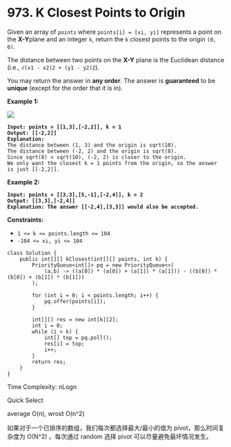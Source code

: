 # 973. K Closest Points to Origin

Given an array of `points` where `points[i] = [xi, yi]` represents a point on the **X-Y**plane and an integer `k`, return the `k` closest points to the origin `(0, 0)`.

The distance between two points on the **X-Y** plane is the Euclidean distance (i.e., `√(x1 - x2)2 + (y1 - y2)2`).

You may return the answer in **any order**. The answer is **guaranteed** to be **unique** (except for the order that it is in).

&#x20;

**Example 1:**

![](https://assets.leetcode.com/uploads/2021/03/03/closestplane1.jpg)

<pre><code><strong>Input: points = [[1,3],[-2,2]], k = 1
</strong><strong>Output: [[-2,2]]
</strong><strong>Explanation:
</strong>The distance between (1, 3) and the origin is sqrt(10).
The distance between (-2, 2) and the origin is sqrt(8).
Since sqrt(8) &#x3C; sqrt(10), (-2, 2) is closer to the origin.
We only want the closest k = 1 points from the origin, so the answer is just [[-2,2]].
</code></pre>

**Example 2:**

<pre><code><strong>Input: points = [[3,3],[5,-1],[-2,4]], k = 2
</strong><strong>Output: [[3,3],[-2,4]]
</strong><strong>Explanation: The answer [[-2,4],[3,3]] would also be accepted.
</strong></code></pre>

&#x20;

**Constraints:**

* `1 <= k <= points.length <= 104`
* `-104 <= xi, yi <= 104`

```
class Solution {
    public int[][] kClosest(int[][] points, int k) {
        PriorityQueue<int[]> pq = new PriorityQueue<>(
            (a,b) -> ((a[0]) * (a[0]) + (a[1]) * (a[1])) - ((b[0]) * (b[0]) + (b[1]) * (b[1]))
        );
        
        for (int i = 0; i < points.length; i++) {
            pq.offer(points[i]);
        }

        int[][] res = new int[k][2];
        int i = 0; 
        while (i < k) {
            int[] top = pq.poll();
            res[i] = top;
            i++;
        }
        return res;
    }
}
```

Time Complexity: nLogn



Quick Select

average O(n), wrost O(n^2)

如果对于一个已排序的数组，我们每次都选择最大/最小的值为 pivot，那么时间复杂度为 O(N^2) 。每次通过 random 选择 pivot 可以尽量避免最坏情况发生。



